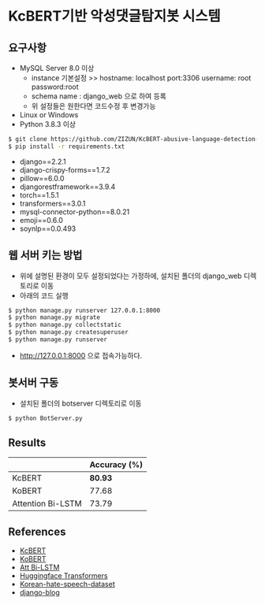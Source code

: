 ﻿# KcBERT기반 악성댓글탐지봇 시스템

## 요구사항

- MySQL Server 8.0 이상
  - instance 기본설정 >>  hostname: localhost  port:3306  username: root  password:root
  - schema name : django_web 으로 하여 등록
  - 위 설정들은 원한다면 코드수정 후 변경가능
- Linux or Windows
- Python 3.8.3 이상

```bash
$ git clone https://github.com/ZIZUN/KcBERT-abusive-language-detection-Bot-System.git && cd django-web
$ pip install -r requirements.txt
```

- django==2.2.1
- django-crispy-forms==1.7.2
- pillow==6.0.0
- djangorestframework==3.9.4
- torch==1.5.1
- transformers==3.0.1
- mysql-connector-python==8.0.21
- emoji==0.6.0
- soynlp==0.0.493

## 웹 서버 키는 방법

- 위에 설명된 환경이 모두 설정되었다는 가정하에, 설치된 폴더의 django_web 디렉토리로 이동
- 아래의 코드 실행
```bash
$ python manage.py runserver 127.0.0.1:8000
$ python manage.py migrate
$ python manage.py collectstatic
$ python manage.py createsuperuser
$ python manage.py runserver
```
- http://127.0.0.1:8000 으로 접속가능하다.

## 봇서버 구동

- 설치된 폴더의 botserver 디렉토리로 이동

```bash
$ python BotServer.py
```



## Results

|                     | Accuracy (%) |
| ----------------- | ------------ |
| KcBERT            | **80.93**    |
| KoBERT            | 77.68        |
| Attention Bi-LSTM | 73.79      |


## References
- [KcBERT](https://github.com/Beomi/KcBERT)
- [KoBERT](https://github.com/SKTBrain/KoBERT)
- [Att Bi-LSTM](https://github.com/ZIZUN/Naver-news-article-classification-using-attention-based-bi-lstm-with-pytorch)
- [Huggingface Transformers](https://github.com/huggingface/transformers)
- [Korean-hate-speech-dataset](https://github.com/kocohub/korean-hate-speech)
- [django-blog](https://github.com/AmirAhrari/django-blog)